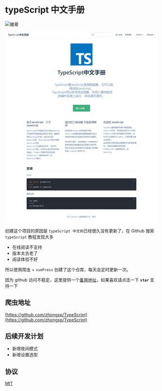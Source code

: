 # typeScript 中文手册

![徽章](https://img.shields.io/badge/License-MIT-brightgreen)

![风格界面预览(图片)](/img/hean.png)

创建这个项目的原因是 `typeScript 中文网`已经很久没有更新了，在 Github 搜索 `typeScript` 教程发现大多

- 在线阅读不支持
- 版本太古老了
- 阅读体验不好

所以使用爬虫 + `vuePress` 创建了这个仓库，每天会定时更新一次。

因为 github 访问不稳定，这里提供一个[备用地址](https://tsc.yangliu.pub/)，如果喜欢请点击一下 **`star`** 支持一下

## 爬虫地址

[https://github.com/zhongsp/TypeScript](https://github.com/zhongsp/TypeScript)

## 后续开发计划

- 新增夜间模式
- 新增设置选型

## 协议

[MIT](/License)
